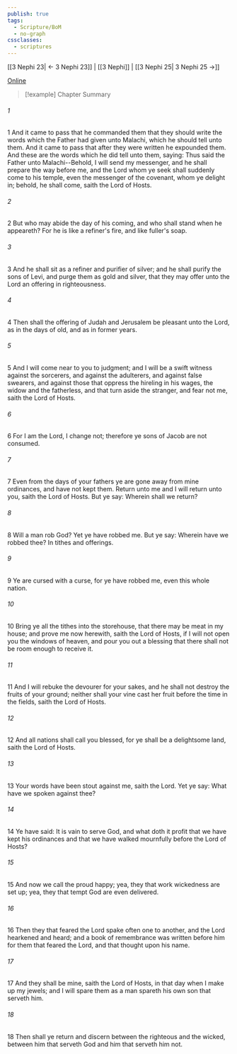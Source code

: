 ```yaml
---
publish: true
tags:
  - Scripture/BoM
  - no-graph
cssclasses:
  - scriptures
---
```

[[3 Nephi 23| ← 3 Nephi 23]] | [[3 Nephi]] | [[3 Nephi 25| 3 Nephi 25 →]]

[Online](https://churchofjesuschrist.org/study/scriptures/bofm/3-ne/24?lang=eng)

>[!example] Chapter Summary
>
###### 1
1 And it came to pass that he commanded them that they should write the words which the Father had given unto Malachi, which he should tell unto them. And it came to pass that after they were written he expounded them. And these are the words which he did tell unto them, saying: Thus said the Father unto Malachi--Behold, I will send my messenger, and he shall prepare the way before me, and the Lord whom ye seek shall suddenly come to his temple, even the messenger of the covenant, whom ye delight in; behold, he shall come, saith the Lord of Hosts.
###### 2
2 But who may abide the day of his coming, and who shall stand when he appeareth? For he is like a refiner's fire, and like fuller's soap.
###### 3
3 And he shall sit as a refiner and purifier of silver; and he shall purify the sons of Levi, and purge them as gold and silver, that they may offer unto the Lord an offering in righteousness.
###### 4
4 Then shall the offering of Judah and Jerusalem be pleasant unto the Lord, as in the days of old, and as in former years.
###### 5
5 And I will come near to you to judgment; and I will be a swift witness against the sorcerers, and against the adulterers, and against false swearers, and against those that oppress the hireling in his wages, the widow and the fatherless, and that turn aside the stranger, and fear not me, saith the Lord of Hosts.
###### 6
6 For I am the Lord, I change not; therefore ye sons of Jacob are not consumed.
###### 7
7 Even from the days of your fathers ye are gone away from mine ordinances, and have not kept them. Return unto me and I will return unto you, saith the Lord of Hosts. But ye say: Wherein shall we return?
###### 8
8 Will a man rob God? Yet ye have robbed me. But ye say: Wherein have we robbed thee? In tithes and offerings.
###### 9
9 Ye are cursed with a curse, for ye have robbed me, even this whole nation.
###### 10
10 Bring ye all the tithes into the storehouse, that there may be meat in my house; and prove me now herewith, saith the Lord of Hosts, if I will not open you the windows of heaven, and pour you out a blessing that there shall not be room enough to receive it.
###### 11
11 And I will rebuke the devourer for your sakes, and he shall not destroy the fruits of your ground; neither shall your vine cast her fruit before the time in the fields, saith the Lord of Hosts.
###### 12
12 And all nations shall call you blessed, for ye shall be a delightsome land, saith the Lord of Hosts.
###### 13
13 Your words have been stout against me, saith the Lord. Yet ye say: What have we spoken against thee?
###### 14
14 Ye have said: It is vain to serve God, and what doth it profit that we have kept his ordinances and that we have walked mournfully before the Lord of Hosts?
###### 15
15 And now we call the proud happy; yea, they that work wickedness are set up; yea, they that tempt God are even delivered.
###### 16
16 Then they that feared the Lord spake often one to another, and the Lord hearkened and heard; and a book of remembrance was written before him for them that feared the Lord, and that thought upon his name.
###### 17
17 And they shall be mine, saith the Lord of Hosts, in that day when I make up my jewels; and I will spare them as a man spareth his own son that serveth him.
###### 18
18 Then shall ye return and discern between the righteous and the wicked, between him that serveth God and him that serveth him not.



